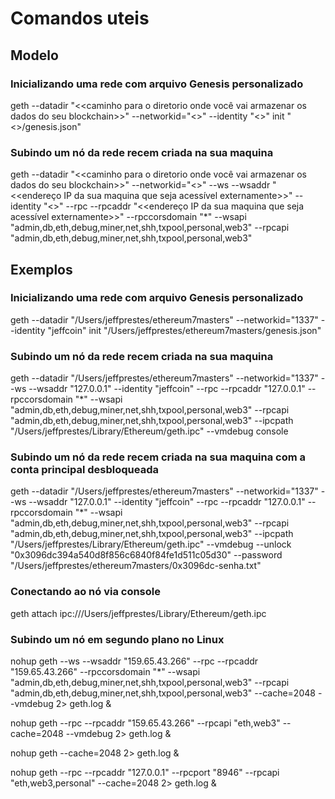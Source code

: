 # Comandos uteis

## Modelo

### Inicializando uma rede com arquivo Genesis personalizado
geth --datadir "<<caminho para o diretorio onde você vai armazenar os dados do seu blockchain>>" --networkid="<<um numero qualquer para ser ID>>" --identity "<<um nome qualquer para ser uma idenficacao>>" init "<<caminho para o seu arquivo genesis>>/genesis.json"

### Subindo um nó da rede recem criada na sua maquina
geth --datadir "<<caminho para o diretorio onde você vai armazenar os dados do seu blockchain>>" --networkid="<<um numero qualquer para ser ID>>" --ws --wsaddr "<<endereço IP da sua maquina que seja acessível externamente>>" --identity "<<um nome qualquer para ser uma idenficacao>>" --rpc --rpcaddr "<<endereço IP da sua maquina que seja acessível externamente>>" --rpccorsdomain "*" --wsapi "admin,db,eth,debug,miner,net,shh,txpool,personal,web3" --rpcapi "admin,db,eth,debug,miner,net,shh,txpool,personal,web3"

## Exemplos

### Inicializando uma rede com arquivo Genesis personalizado
geth --datadir "/Users/jeffprestes/ethereum7masters" --networkid="1337" --identity "jeffcoin" init "/Users/jeffprestes/ethereum7masters/genesis.json"

### Subindo um nó da rede recem criada na sua maquina
geth --datadir "/Users/jeffprestes/ethereum7masters" --networkid="1337" --ws --wsaddr "127.0.0.1" --identity "jeffcoin" --rpc --rpcaddr "127.0.0.1" --rpccorsdomain "*" --wsapi "admin,db,eth,debug,miner,net,shh,txpool,personal,web3" --rpcapi "admin,db,eth,debug,miner,net,shh,txpool,personal,web3" --ipcpath "/Users/jeffprestes/Library/Ethereum/geth.ipc" --vmdebug 
console


### Subindo um nó da rede recem criada na sua maquina com a conta principal desbloqueada
geth --datadir "/Users/jeffprestes/ethereum7masters" --networkid="1337" --ws --wsaddr "127.0.0.1" --identity "jeffcoin" --rpc --rpcaddr "127.0.0.1" --rpccorsdomain "*" --wsapi "admin,db,eth,debug,miner,net,shh,txpool,personal,web3" --rpcapi "admin,db,eth,debug,miner,net,shh,txpool,personal,web3" --ipcpath "/Users/jeffprestes/Library/Ethereum/geth.ipc" --vmdebug --unlock "0x3096dc394a540d8f856c6840f84fe1d511c05d30" --password "/Users/jeffprestes/ethereum7masters/0x3096dc-senha.txt"


### Conectando ao nó via console
geth attach ipc:///Users/jeffprestes/Library/Ethereum/geth.ipc

### Subindo um nó em segundo plano no Linux
nohup geth --ws --wsaddr "159.65.43.266" --rpc --rpcaddr "159.65.43.266" --rpccorsdomain "*" --wsapi "admin,db,eth,debug,miner,net,shh,txpool,personal,web3" --rpcapi "admin,db,eth,debug,miner,net,shh,txpool,personal,web3" --cache=2048 --vmdebug 2> geth.log &

nohup geth --rpc --rpcaddr "159.65.43.266" --rpcapi "eth,web3" --cache=2048 --vmdebug 2> geth.log &

nohup geth --cache=2048 2> geth.log &

nohup geth --rpc --rpcaddr "127.0.0.1" --rpcport "8946" --rpcapi "eth,web3,personal" --cache=2048 2> geth.log &